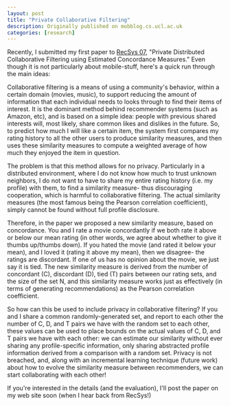 ```yaml
---
layout: post
title: "Private Collaborative Filtering"
description: Originally published on mobblog.cs.ucl.ac.uk
categories: [research]
---
```


Recently, I submitted my first paper to [RecSys 07](http://recsys.acm.org/), "Private Distributed Collaborative Filtering using Estimated Concordance Measures." Even though it is not particularly about mobile-stuff, here's a quick run through the main ideas:

Collaborative filtering is a means of using a community's behavior, within a certain domain (movies, music), to support reducing the amount of information that each individual needs to looks through to find their items of interest. It is the dominant method behind recommender systems (such as Amazon, etc), and is based on a simple idea: people with previous shared interests will, most likely, share common likes and dislikes in the future. So, to predict how much I will like a certain item, the system first compares my rating history to all the other users to produce similarity measures, and then uses these similarity measures to compute a weighted average of how much they enjoyed the item in question.

The problem is that this method allows for no privacy. Particularly in a distributed environment, where I do not know how much to trust unknown neighbors, I do not want to have to share my entire rating history (i.e. my profile) with them, to find a similarity measure- thus discouraging cooperation, which is harmful to collaborative filtering. The actual similarity measures (the most famous being the Pearson correlation coefficient), simply cannot be found without full profile disclosure.

Therefore, in the paper we proposed a new similarity measure, based on concordance. You and I rate a movie concordantly if we both rate it above or below our mean rating (in other words, we agree about whether to give it thumbs up/thumbs down). If you hated the movie (and rated it below your mean), and I loved it (rating it above my mean), then we disagree- the ratings are discordant. If one of us has no opinion about the movie, we just say it is tied. The new similarity measure is derived from the number of concordant (C), discordant (D), tied (T) pairs between our rating sets, and the size of the set N, and this similarity measure works just as effectively (in terms of generating recommendations) as the Pearson correlation coefficient.

So how can this be used to include privacy in collaborative filtering? If you and I share a common randomly-generated set, and report to each other the number of C, D, and T pairs we have with the random set to each other, these values can be used to place bounds on the actual values of C, D, and T pairs we have with each other: we can estimate our similarity without ever sharing any profile-specific information, only sharing abstracted profile information derived from a comparison with a random set. Privacy is not breached, and, along with an incremental learning technique (future work) about how to evolve the similarity measure between recommenders, we can start collaborating with each other!

If you're interested in the details (and the evaluation), I'll post the paper on my web site soon (when I hear back from RecSys!)
